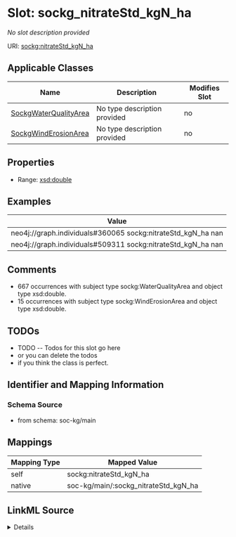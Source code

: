 

# Slot: sockg_nitrateStd_kgN_ha


_No slot description provided_





URI: [sockg:nitrateStd_kgN_ha](http://www.semanticweb.org/sockg/ontologies/2024/0/soil-carbon-ontology/nitrateStd_kgN_ha)



<!-- no inheritance hierarchy -->





## Applicable Classes

| Name | Description | Modifies Slot |
| --- | --- | --- |
| [SockgWaterQualityArea](../classes/SockgWaterQualityArea.md) | No type description provided |  no  |
| [SockgWindErosionArea](../classes/SockgWindErosionArea.md) | No type description provided |  no  |







## Properties

* Range: [xsd:double](http://www.w3.org/2001/XMLSchema#double)






## Examples

| Value |
| --- |
| neo4j://graph.individuals#360065 sockg:nitrateStd_kgN_ha nan |
| neo4j://graph.individuals#509311 sockg:nitrateStd_kgN_ha nan |

## Comments

* 667 occurrences with subject type sockg:WaterQualityArea and object type xsd:double.
* 15 occurrences with subject type sockg:WindErosionArea and object type xsd:double.

## TODOs

* TODO -- Todos for this slot go here
* or you can delete the todos
* if you think the class is perfect.

## Identifier and Mapping Information







### Schema Source


* from schema: soc-kg/main




## Mappings

| Mapping Type | Mapped Value |
| ---  | ---  |
| self | sockg:nitrateStd_kgN_ha |
| native | soc-kg/main/:sockg_nitrateStd_kgN_ha |




## LinkML Source

<details>
```yaml
name: sockg_nitrateStd_kgN_ha
description: No slot description provided
todos:
- TODO -- Todos for this slot go here
- or you can delete the todos
- if you think the class is perfect.
comments:
- 667 occurrences with subject type sockg:WaterQualityArea and object type xsd:double.
- 15 occurrences with subject type sockg:WindErosionArea and object type xsd:double.
examples:
- value: neo4j://graph.individuals#360065 sockg:nitrateStd_kgN_ha nan
- value: neo4j://graph.individuals#509311 sockg:nitrateStd_kgN_ha nan
from_schema: soc-kg/main
rank: 1000
slot_uri: sockg:nitrateStd_kgN_ha
alias: sockg_nitrateStd_kgN_ha
domain_of:
- sockg_WaterQualityArea
- sockg_WindErosionArea
range: double

```
</details>